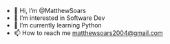 - 👋 Hi, I’m @MatthewSoars
- 👀 I’m interested in Software Dev
- 🌱 I’m currently learning Python
- 📫 How to reach me matthewsoars2004@gmail.com

<!---
MatthewSoars/MatthewSoars is a ✨ special ✨ repository because its `README.md` (this file) appears on your GitHub profile.
You can click the Preview link to take a look at your changes.
--->
